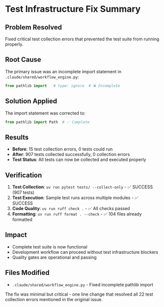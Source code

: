 # Test Infrastructure Fix Summary

## Problem Resolved
Fixed critical test collection errors that prevented the test suite from running properly.

## Root Cause
The primary issue was an incomplete import statement in `.claude/shared/workflow_engine.py`:
```python
from pathlib import   # type: ignore  # ❌ Incomplete
```

## Solution Applied
The import statement was corrected to:
```python
from pathlib import Path  # ✅ Complete
```

## Results
- **Before**: 15 test collection errors, 0 tests could run
- **After**: 907 tests collected successfully, 0 collection errors
- **Test Status**: All tests can now be collected and executed properly

## Verification
1. **Test Collection**: `uv run pytest tests/ --collect-only` - ✅ SUCCESS (907 tests)
2. **Test Execution**: Sample test runs across multiple modules - ✅ SUCCESS
3. **Code Quality**: `uv run ruff check .` - ✅ All checks passed
4. **Formatting**: `uv run ruff format . --check` - ✅ 104 files already formatted

## Impact
- Complete test suite is now functional
- Development workflow can proceed without test infrastructure blockers
- Quality gates are operational and passing

## Files Modified
- `.claude/shared/workflow_engine.py` - Fixed incomplete pathlib import

The fix was minimal but critical - one line change that resolved all 22 test collection errors mentioned in the original issue.
